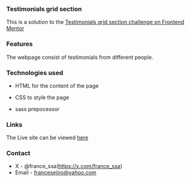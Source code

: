 ### Testimonials grid section

This is a solution to the [Testimonials grid section challenge on Frontend Mentor](https://www.frontendmentor.io/challenges/testimonials-grid-section-Nnw6J7Un7)

### Features

The webpage consist of testimonials from different people.

### Technologies used

- HTML for the content of the page

- CSS to style the page

- sass prepocessor

### Links

The Live site can be viewed [here]()

### Contact

- X - @france_ssa(https://x.com/france_ssa)
- Email - francesejiro@yahoo.com
